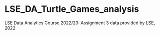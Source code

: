 # LSE_DA_Turtle_Games_analysis
LSE Data Analytics Course 2022/23: Assignment 3
data provided by LSE, 2022
